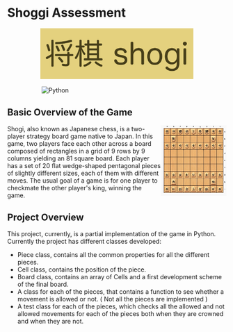 # Shoggi Assessment

<p align="center"><img width=70% src="https://raw.githubusercontent.com/Jorge-Yanes/Shoggi-Assessment-Eventbrite/master/media/logo.png"></p>

&nbsp;&nbsp;&nbsp;&nbsp;&nbsp;&nbsp;&nbsp;&nbsp;&nbsp;&nbsp;&nbsp;&nbsp;&nbsp;&nbsp;&nbsp;&nbsp;&nbsp;&nbsp;&nbsp;
![Python](https://img.shields.io/badge/python-v3.6+-blue.svg)

## Basic Overview of the Game

<p><img width=30% src="https://raw.githubusercontent.com/Jorge-Yanes/Shoggi-Assessment-Eventbrite/master/media/shogi-board.png" align="right">Shogi, also known as Japanese chess, is a two-player strategy board game native to Japan. In this game, two players face each other across a board composed of rectangles in a grid of 9 rows by 9 columns yielding an 81 square board. Each player has a set of 20 flat wedge-shaped pentagonal pieces of slightly different sizes, each of them with different moves. The usual goal of a game is for one player to checkmate the other player's king, winning the game.</p>


## Project Overview

This project, currently, is a partial implementation of the game in Python. Currently the project has different classes developed:

<ul>
  <li>Piece class, contains all the common properties for all the different pieces.</li>
  <li>Cell class, contains the position of the piece.</li>
  <li>Board class, contains an array of Cells and a first development scheme of the final board. </li>
  <li>A class for each of the pieces, that contains a function to see whether a movement is allowed or not. ( Not all the pieces are implemented )</li>
  <li>A test class for each of the pieces, which checks all the allowed and not allowed movements for each of the pieces both when they are crowned and when they are not.</li>
</ul>